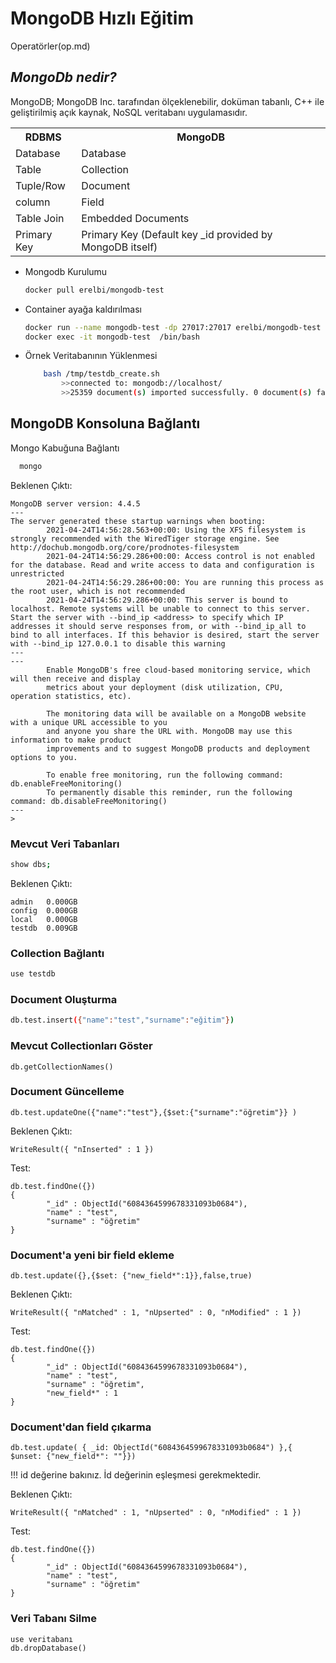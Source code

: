 # MongoDB Hızlı Eğitim
Operatörler(op.md)
## _MongoDb nedir?_
<head>

<!-- Global site tag (gtag.js) - Google Analytics -->
<script async src="https://www.googletagmanager.com/gtag/js?id=G-5L17LQ14YC"></script>
<script>
  window.dataLayer = window.dataLayer || [];
  function gtag(){dataLayer.push(arguments);}
  gtag('js', new Date());

  gtag('config', 'G-5L17LQ14YC');
</script>
</head>


MongoDB; MongoDB Inc. tarafından ölçeklenebilir, doküman tabanlı, C++ ile geliştirilmiş açık kaynak, NoSQL veritabanı uygulamasıdır. 

<table class="nice">
	<th>RDBMS</th>
	<th>MongoDB</th>
	<tr>
		<td>Database</td>
		<td>Database</td>
	</tr>
	<tr>
		<td>Table</td>
		<td>Collection</td>
	</tr>
	<tr>
		<td>Tuple/Row</td>
		<td>Document</td>
	</tr>
	<tr>
		<td>column</td>
		<td>Field</td>
	</tr>
        <tr>
                <td>Table Join</td>
	        <td>Embedded Documents</td>
        </tr>
        <tr>
                <td>Primary Key</td>
                <td>Primary Key (Default key _id provided by MongoDB itself)</td>
        </tr>
	
</table>



- Mongodb Kurulumu

     ```sh
    docker pull erelbi/mongodb-test
    ```


- Container ayağa kaldırılması

    ```sh
    docker run --name mongodb-test -dp 27017:27017 erelbi/mongodb-test
    docker exec -it mongodb-test  /bin/bash
    ```
- Örnek Veritabanının Yüklenmesi

    ```sh
        bash /tmp/testdb_create.sh 
            >>connected to: mongodb://localhost/
            >>25359 document(s) imported successfully. 0 document(s) failed to import.
    ```
    
## MongoDB Konsoluna Bağlantı

Mongo Kabuğuna Bağlantı

  ```sh
    mongo
  ```
Beklenen Çıktı:
```
MongoDB server version: 4.4.5
---
The server generated these startup warnings when booting: 
        2021-04-24T14:56:28.563+00:00: Using the XFS filesystem is strongly recommended with the WiredTiger storage engine. See http://dochub.mongodb.org/core/prodnotes-filesystem
        2021-04-24T14:56:29.286+00:00: Access control is not enabled for the database. Read and write access to data and configuration is unrestricted
        2021-04-24T14:56:29.286+00:00: You are running this process as the root user, which is not recommended
        2021-04-24T14:56:29.286+00:00: This server is bound to localhost. Remote systems will be unable to connect to this server. Start the server with --bind_ip <address> to specify which IP addresses it should serve responses from, or with --bind_ip_all to bind to all interfaces. If this behavior is desired, start the server with --bind_ip 127.0.0.1 to disable this warning
---
---
        Enable MongoDB's free cloud-based monitoring service, which will then receive and display
        metrics about your deployment (disk utilization, CPU, operation statistics, etc).

        The monitoring data will be available on a MongoDB website with a unique URL accessible to you
        and anyone you share the URL with. MongoDB may use this information to make product
        improvements and to suggest MongoDB products and deployment options to you.

        To enable free monitoring, run the following command: db.enableFreeMonitoring()
        To permanently disable this reminder, run the following command: db.disableFreeMonitoring()
---
> 
```
### Mevcut Veri Tabanları
```sh
show dbs;
```
Beklenen Çıktı:
```
admin   0.000GB
config  0.000GB
local   0.000GB
testdb  0.009GB
```

### Collection Bağlantı

```sh
use testdb
```
### Document Oluşturma
```sh
db.test.insert({"name":"test","surname":"eğitim"})
```
### Mevcut Collectionları Göster
```
db.getCollectionNames()
```
### Document Güncelleme
```
db.test.updateOne({"name":"test"},{$set:{"surname":"öğretim"}} )
```
Beklenen Çıktı:
```
WriteResult({ "nInserted" : 1 })
```
Test:
```
db.test.findOne({})
{
        "_id" : ObjectId("6084364599678331093b0684"),
        "name" : "test",
        "surname" : "öğretim"
}
```
### Document'a yeni bir field ekleme
```
db.test.update({},{$set: {"new_field*":1}},false,true)
```
Beklenen Çıktı:
```
WriteResult({ "nMatched" : 1, "nUpserted" : 0, "nModified" : 1 })
```
Test:
```
db.test.findOne({})
{
        "_id" : ObjectId("6084364599678331093b0684"),
        "name" : "test",
        "surname" : "öğretim",
        "new_field*" : 1
}
```

### Document'dan field çıkarma
```
db.test.update( { _id: ObjectId("6084364599678331093b0684") },{ $unset: {"new_field*": ""}})
```
!!! id değerine bakınız. İd değerinin eşleşmesi gerekmektedir.

Beklenen Çıktı:
```
WriteResult({ "nMatched" : 1, "nUpserted" : 0, "nModified" : 1 })
```
Test:
```
db.test.findOne({})
{
        "_id" : ObjectId("6084364599678331093b0684"),
        "name" : "test",
        "surname" : "öğretim"
}
```
### Veri Tabanı Silme

```
use veritabanı
db.dropDatabase()
````
